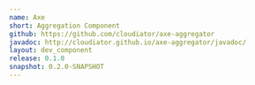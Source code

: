 ```yaml
---
name: Axe
short: Aggregation Component
github: https://github.com/cloudiator/axe-aggregator
javadoc: http://cloudiator.github.io/axe-aggregator/javadoc/
layout: dev_component
release: 0.1.0
snapshot: 0.2.0-SNAPSHOT
---
```

